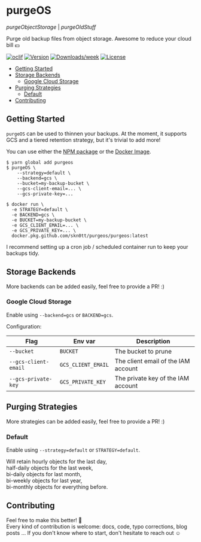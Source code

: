 purgeOS
=======

*purgeObjectStorage* | *purgeOldStuff*

Purge old backup files from object storage.
Awesome to reduce your cloud bill 💵

[![oclif](https://img.shields.io/badge/cli-oclif-brightgreen.svg)](https://oclif.io)
[![Version](https://img.shields.io/npm/v/purgeos.svg)](https://npmjs.org/package/purgeos)
[![Downloads/week](https://img.shields.io/npm/dw/purgeos.svg)](https://npmjs.org/package/purgeos)
[![License](https://img.shields.io/npm/l/purgeos.svg)](https://github.com/https://github.com/skn0tt/purgeOS/blob/master/package.json)

<!-- @import "[TOC]" {cmd="toc" depthFrom=1 depthTo=6 orderedList=false} -->

<!-- code_chunk_output -->

- [Getting Started](#getting-started)
- [Storage Backends](#storage-backends)
  - [Google Cloud Storage](#google-cloud-storage)
- [Purging Strategies](#purging-strategies)
  - [Default](#default)
- [Contributing](#contributing)

<!-- /code_chunk_output -->

## Getting Started

`purgeOS` can be used to thinnen your backups. At the moment, it supports GCS and a tiered retention strategy, but it's trivial to add more!

You can use either the [NPM package](https://npmjs.org/package/purgeos) or the [Docker Image](https://github.com/Skn0tt/purgeOS/packages/265067).

```sh-session
$ yarn global add purgeos
$ purgeOS \
    --strategy=default \
    --backend=gcs \
    --bucket=my-backup-bucket \
    --gcs-client-email=... \
    --gcs-private-key=...
```

```sh-session
$ docker run \
  -e STRATEGY=default \
  -e BACKEND=gcs \
  -e BUCKET=my-backup-bucket \
  -e GCS_CLIENT_EMAIL=... \
  -e GCS_PRIVATE_KEY=... \
  docker.pkg.github.com/skn0tt/purgeos/purgeos:latest
```

I recommend setting up a cron job / scheduled container run to keep your backups tidy.

## Storage Backends

More backends can be added easily, feel free to provide a PR! :)

### Google Cloud Storage

Enable using `--backend=gcs` or `BACKEND=gcs`.

Configuration:

| Flag                 | Env var            | Description                         |
|----------------------|--------------------|-------------------------------------|
| `--bucket`           | `BUCKET`           | The bucket to prune                 |
| `--gcs-client-email` | `GCS_CLIENT_EMAIL` | The client email of the IAM account |
| `--gcs-private-key`  | `GCS_PRIVATE_KEY`  | The private key of the IAM account  |

## Purging Strategies

More strategies can be added easily, feel free to provide a PR! :)

### Default

Enable using `--strategy=default` or `STRATEGY=default`.

Will retain hourly objects for the last day,  
half-daily objects for the last week,  
bi-daily objects for last month,  
bi-weekly objects for last year,  
bi-monthly objects for everything before.

## Contributing

Feel free to make this better! 🎉  
Every kind of contribution is welcome: docs, code, typo corrections, blog posts ...
If you don't know where to start, don't hesitate to reach out ☺️
